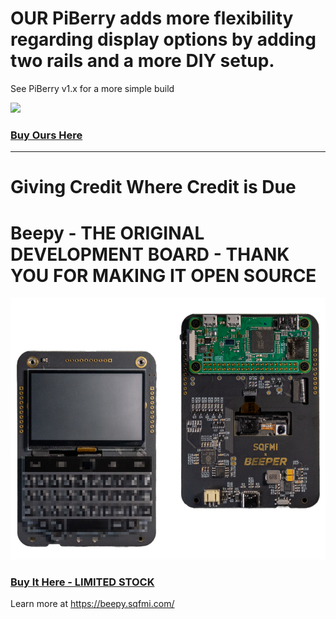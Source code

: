 # OUR PiBerry adds more flexibility regarding display options by adding two rails and a more DIY setup. 
See PiBerry v1.x for a more simple build

<img src="/img/piberry.png" />

### [Buy Ours Here](https://carboncomputers.us)

------------------------------------------------------------------------------------------------------------

# Giving Credit Where Credit is Due

# Beepy - THE ORIGINAL DEVELOPMENT BOARD - THANK YOU FOR MAKING IT OPEN SOURCE

<img src="/img/beepy-header.png" />

### [Buy It Here - LIMITED STOCK](https://forms.gle/Q3NCLSjDZwcURxrs8)

Learn more at <a href="https://beepy.sqfmi.com/" target="_blank" rel="noopener noreferrer">https://beepy.sqfmi.com/</a>
